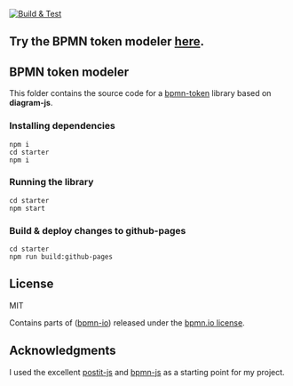 [![Build & Test](https://github.com/timKraeuter/bpmn-token/actions/workflows/ci.yml/badge.svg)](https://github.com/timKraeuter/object-diagram-modeler/actions/workflows/ci.yml)

## Try the BPMN token modeler [here](https://timkraeuter.com/object-diagram-modeler/).

## BPMN token modeler

This folder contains the source code for a [bpmn-token](https://timkraeuter.com/object-diagram-modeler/) library based on **diagram-js**.

### Installing dependencies

```console
npm i
cd starter
npm i
```

### Running the library

```console
cd starter
npm start
```

### Build & deploy changes to github-pages

```console
cd starter
npm run build:github-pages
```

## License

MIT

Contains parts of ([bpmn-io](https://github.com/bpmn-io)) released under the [bpmn.io license](http://bpmn.io/license).

## Acknowledgments

I used the excellent [postit-js](https://github.com/pinussilvestrus/postit-js) and [bpmn-js](https://github.com/bpmn-io/bpmn-js) as a starting point for my project.
